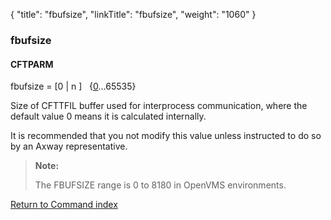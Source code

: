 {
    "title": "fbufsize",
    "linkTitle": "fbufsize",
    "weight": "1060"
}<span id="fbufsize"></span>

### fbufsize

#### CFTPARM

fbufsize = \[0 | n \] <span style="font-weight: normal;">  {<u>0</u>...65535}</span>

Size of CFTTFIL buffer used for interprocess communication, where the default value 0 means it is calculated internally.

It is recommended that you not modify this value unless instructed to do so by an Axway representative.

> **Note:**
>
> The FBUFSIZE range is 0 to 8180 in OpenVMS environments.

[Return to Command index](../../)
